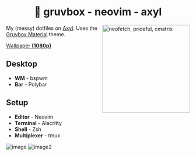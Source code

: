 <h1 align=center>🐧 gruvbox - neovim - axyl</h1>

<img src="https://user-images.githubusercontent.com/39676098/150668849-5b9bd25a-6242-411e-ad1e-f5d391069b8a.png" alt="neofetch, prideful, cmatrix" align=right height=240px>

My (messy) dotfiles on [Axyl](https://axylos.org). Uses the [Gruvbox Material](https://github.com/sainnhe/gruvbox-material) theme.

[Wallpaper **(1080p)**](https://cdn.discordapp.com/attachments/635625973764849684/932943872248655893/jotaro-paper-gruvbox.png)

## Desktop

- **WM** - bspwm
- **Bar** - Polybar

## Setup

- **Editor** - Neovim
- **Terminal** - Alacritty
- **Shell** - Zsh
- **Multiplexer** - tmux

![image](https://user-images.githubusercontent.com/39676098/150668850-9abfbb47-b4ef-43c5-8384-de18776503fb.png)
![image2](https://user-images.githubusercontent.com/39676098/150668851-e8b92e7d-dce7-4f8f-8090-f1a3c7ded79a.png)
